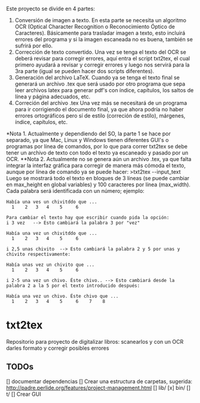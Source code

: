 Este proyecto se divide en 4 partes:

1. Conversión de imagen a texto.
	En esta parte se necesita un algoritmo OCR (Optical Character Recognition o Reconocimiento Óptico de Caracteres). Básicamente para trasladar imagen a texto, esto incluirá errores del programa y si la imagen escaneada no es buena, también se sufrirá por ello.
2. Corrección de texto convertido.
	Una vez se tenga el texto del OCR se deberá revisar para corregir errores, aquí entra el script txt2tex, el cual primero ayudará a revisar y corregir errores y luego nos servirá para la 3ra parte (igual se pueden hacer dos scripts diferentes).
3. Generación del archivo LaTeX.
	Cuando ya se tenga el texto final se generará un archivo .tex que será usado por otro programa que sepa leer archivos latex para generar pdf's con índice, capítulos, los saltos de línea y página adecuados, etc.
4. Correción del archivo .tex
	Una vez más se necesitará de un programa para ir corrigiendo el documento final, ya que ahora podría no haber errores ortográficos pero sí de estilo (correción de estilo), márgenes, índice, capítulos, etc.

*Nota 1. Actualmente y dependiendo del SO, la parte 1 se hace por separado, ya que Mac, Linux y Windows tienen diferentes GUI's o programas por línea de comandos, por lo que para correr txt2tex se debe tener un archivo de texto con todo el texto ya escaneado y pasado por un OCR.
**Nota 2. Actualmente no se genera aún un archivo .tex, ya que falta integrar la interfaz gráfica para corregir de manera más cómoda el texto, aunque por línea de comando ya se puede hacer:
	>txt2tex --input_text <archivo con texto a corregir>
	Luego se mostrará todo el texto en bloques de 3 líneas (se puede cambiar en max_height en global variables) y 100 caracteres por línea (max_width). Cada palabra será identificada con un número; ejemplo:
        
	Había una ves un chivitddo que ...
	  1    2   3   4    5     6
	
	Para cambiar el texto hay que escribir cuando pida la opción:
	i 3 vez   --> Esto cambiará la palabra 3 por "vez"

	Había una vez un chivitddo que ...
	  1    2   3   4    5     6

	i 2,5 unas chivito  --> Esto cambiará la palabra 2 y 5 por unas y chivito respectivamente:

	Había unas vez un chivito que ...
	  1    2   3   4    5     6

	i 2-5 una vez un chivo. Éste chivo.. --> Esto cambiará desde la palabra 2 a la 5 por el texto introducido después:

	Había una vez un chivo. Éste chivo que ...
	  1    2   3   4    5     6    7    8


# txt2tex
Repositorio para proyecto de digitalizar libros: scanearlos y con un OCR darles formato y corregir posibles errores

## TODOs
[] documentar dependencias
[] Crear una estructura de carpetas, sugerida: http://padre.perlide.org/features/project-management.html
  [] lib/
  [x] bin/
  [] t/
[] Crear GUI
